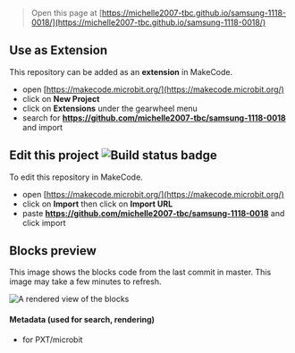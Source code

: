 
> Open this page at [https://michelle2007-tbc.github.io/samsung-1118-0018/](https://michelle2007-tbc.github.io/samsung-1118-0018/)

## Use as Extension

This repository can be added as an **extension** in MakeCode.

* open [https://makecode.microbit.org/](https://makecode.microbit.org/)
* click on **New Project**
* click on **Extensions** under the gearwheel menu
* search for **https://github.com/michelle2007-tbc/samsung-1118-0018** and import

## Edit this project ![Build status badge](https://github.com/michelle2007-tbc/samsung-1118-0018/workflows/MakeCode/badge.svg)

To edit this repository in MakeCode.

* open [https://makecode.microbit.org/](https://makecode.microbit.org/)
* click on **Import** then click on **Import URL**
* paste **https://github.com/michelle2007-tbc/samsung-1118-0018** and click import

## Blocks preview

This image shows the blocks code from the last commit in master.
This image may take a few minutes to refresh.

![A rendered view of the blocks](https://github.com/michelle2007-tbc/samsung-1118-0018/raw/master/.github/makecode/blocks.png)

#### Metadata (used for search, rendering)

* for PXT/microbit
<script src="https://makecode.com/gh-pages-embed.js"></script><script>makeCodeRender("{{ site.makecode.home_url }}", "{{ site.github.owner_name }}/{{ site.github.repository_name }}");</script>
